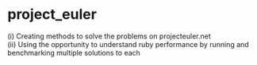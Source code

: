 # project_euler 

(i) Creating methods to solve the problems on projecteuler.net </br>
(ii) Using the opportunity to understand ruby performance by running and benchmarking multiple solutions to each



